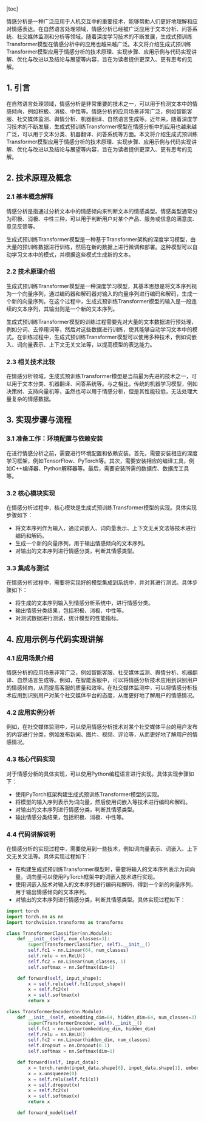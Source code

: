 
[toc]                    
                
                
情感分析是一种广泛应用于人机交互中的重要技术，能够帮助人们更好地理解和应对情感表达。在自然语言处理领域，情感分析已经被广泛应用于文本分析、问答系统、社交媒体监测和分析等领域。随着深度学习技术的不断发展，生成式预训练Transformer模型在情感分析中的应用也越来越广泛。本文将介绍生成式预训练Transformer模型应用于情感分析的技术原理、实现步骤、应用示例与代码实现讲解、优化与改进以及结论与展望等内容，旨在为读者提供更深入、更有思考的见解。

## 1. 引言

在自然语言处理领域，情感分析是非常重要的技术之一，可以用于检测文本中的情感倾向，例如积极、消极、中性等。情感分析的应用场景非常广泛，例如智能客服、社交媒体监测、舆情分析、机器翻译、自然语言生成等。近年来，随着深度学习技术的不断发展，生成式预训练Transformer模型在情感分析中的应用也越来越广泛，可以用于文本分类、机器翻译、问答系统等方面。本文将介绍生成式预训练Transformer模型应用于情感分析的技术原理、实现步骤、应用示例与代码实现讲解、优化与改进以及结论与展望等内容，旨在为读者提供更深入、更有思考的见解。

## 2. 技术原理及概念

### 2.1 基本概念解释

情感分析是指通过分析文本中的情感倾向来判断文本的情感类型。情感类型通常分为积极、消极、中性三种，可以用于判断用户对某个产品、服务或信息的满意度、意见反馈等。

生成式预训练Transformer模型是一种基于Transformer架构的深度学习模型，由大量的预训练数据进行训练，然后在新的数据上进行微调和部署。这种模型可以自动学习文本中的模式，并根据这些模式生成新的文本。

### 2.2 技术原理介绍

生成式预训练Transformer模型是一种深度学习模型，其基本思想是将文本序列视为一个向量序列，通过编码器和解码器对输入的向量序列进行编码和解码，生成一个新的向量序列。在这个过程中，生成式预训练Transformer模型的输入是一段连续的文本序列，其输出则是一个新的文本序列。

生成式预训练Transformer模型的训练过程需要先对大量的文本数据进行预处理，例如分词、去停用词等，然后对这些数据进行训练，使其能够自动学习文本中的模式。在训练过程中，生成式预训练Transformer模型可以使用多种技术，例如词嵌入、词向量表示、上下文无关文法等，以提高模型的表达能力。

### 2.3 相关技术比较

在情感分析领域，生成式预训练Transformer模型是当前最为先进的技术之一，可以用于文本分类、机器翻译、问答系统等。与之相比，传统的机器学习模型，例如决策树、支持向量机等，虽然也可以用于情感分析，但是其性能较低，无法处理大量复杂的情感数据。

## 3. 实现步骤与流程

### 3.1 准备工作：环境配置与依赖安装

在进行情感分析之前，需要进行环境配置和依赖安装。首先，需要安装相应的深度学习框架，例如TensorFlow、PyTorch等。其次，需要安装相应的编译工具，例如C++编译器、Python解释器等。最后，需要安装所需的数据库、数据库工具等。

### 3.2 核心模块实现

在情感分析过程中，核心模块是生成式预训练Transformer模型的实现。具体实现步骤如下：

- 将文本序列作为输入，通过词嵌入、词向量表示、上下文无关文法等技术进行编码和解码。
- 生成一个新的向量序列，用于输出情感倾向的文本序列。
- 对输出的文本序列进行情感分类，判断其情感类型。

### 3.3 集成与测试

在情感分析过程中，需要将实现好的模型集成到系统中，并对其进行测试。具体步骤如下：

- 将生成的文本序列输入到情感分析系统中，进行情感分类。
- 输出情感分类结果，包括积极、消极、中性等。
- 对测试数据进行测试，统计模型的性能指标。

## 4. 应用示例与代码实现讲解

### 4.1 应用场景介绍

情感分析的应用场景非常广泛，例如智能客服、社交媒体监测、舆情分析、机器翻译、自然语言生成等。例如，在智能客服中，可以将情感分析技术应用到识别用户的情感倾向，从而提高客服的质量和效率。在社交媒体监测中，可以将情感分析技术应用到识别用户对某个社交媒体平台的态度，从而更好地了解用户的情感情况。

### 4.2 应用实例分析

例如，在社交媒体监测中，可以使用情感分析技术对某个社交媒体平台的用户发布的内容进行分类，例如发布新闻、图片、视频、评论等，从而更好地了解用户的情感情况。

### 4.3 核心代码实现

对于情感分析的具体实现，可以使用Python编程语言进行实现。具体实现步骤如下：

- 使用PyTorch框架构建生成式预训练Transformer模型的实现。
- 将模型的输入序列表示为词向量，然后使用词嵌入等技术进行编码和解码。
- 对输出的文本序列进行情感分类，判断其情感类型。
- 输出情感分类结果，包括积极、消极、中性等。

### 4.4 代码讲解说明

在情感分析的实现过程中，需要使用到一些技术，例如词向量表示、词嵌入、上下文无关文法等。具体实现过程如下：

- 在构建生成式预训练Transformer模型时，需要将输入的文本序列表示为词向量。词向量可以使用PyTorch框架中的词嵌入技术进行实现。
- 使用词嵌入技术对输入的文本序列进行编码和解码，得到一个新的向量序列，用于输出情感倾向的文本序列。
- 对输出的文本序列进行情感分类，判断其情感类型。具体实现过程如下：

```python
import torch
import torch.nn as nn
import torchvision.transforms as transforms

class TransformerClassifier(nn.Module):
    def __init__(self, num_classes=3):
        super(TransformerClassifier, self).__init__()
        self.fc1 = nn.Linear(64, num_classes)
        self.relu = nn.ReLU()
        self.fc2 = nn.Linear(num_classes, 1)
        self.softmax = nn.Softmax(dim=1)

    def forward(self, input_shape):
        x = self.relu(self.fc1(input_shape))
        x = self.fc2(x)
        x = self.softmax(x)
        return x

class TransformerEncoder(nn.Module):
    def __init__(self, embedding_dim=64, hidden_dim=64, num_classes=3):
        super(TransformerEncoder, self).__init__()
        self.fc1 = nn.Linear(embedding_dim, hidden_dim)
        self.relu = nn.ReLU()
        self.fc2 = nn.Linear(hidden_dim, num_classes)
        self.dropout = nn.Dropout(0.1)
        self.softmax = nn.Softmax(dim=1)

    def forward(self, input_data):
        x = torch.randn(input_data.shape[0], input_data.shape[1], embedding_dim)
        x = x.unsqueeze(0)
        x = self.relu(self.fc1(x))
        x = self.dropout(x)
        x = self.fc2(x)
        x = self.softmax(x)
        return x

    def forward_model(self

